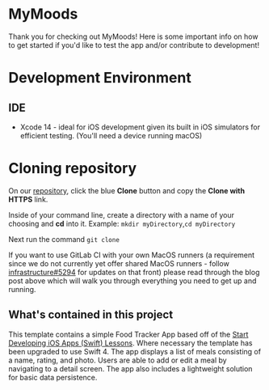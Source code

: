 # MyMoods

Thank you for checking out MyMoods! Here is some important info on how to get started if you'd like to test the app and/or contribute to development!

# Development Environment 

## IDE
 - Xcode 14 - ideal for iOS development given its built in iOS simulators for efficient testing. (You'll need a device running macOS)

# Cloning repository

On our [repository](https://gitlab.cci.drexel.edu/fds23/65/team-15/mood-tracker/-/tree/master), click the blue **Clone** button and copy the **Clone with HTTPS** link.

Inside of your command line, create a directory with a name of your choosing and **cd** into it. Example:  `mkdir myDirectory`,`cd myDirectory`

Next run the command `git clone `

If you want to use GitLab CI with your own MacOS runners (a requirement since we
do not currently yet offer shared MacOS runners - follow [infrastructure#5294](https://gitlab.com/gitlab-com/gl-infra/infrastructure/issues/5294) for
updates on that front) please read through the blog post above which will walk 
you through everything you need to get up and running.

## What's contained in this project

This template contains a simple Food Tracker App based off of the [Start Developing iOS Apps (Swift) Lessons](https://developer.apple.com/library/archive/referencelibrary/GettingStarted/DevelopiOSAppsSwift/index.html). Where necessary the template has been upgraded to use Swift 4. The app displays a list of meals consisting of a name, rating, and photo. Users are able to add or edit a meal by navigating to a detail screen. The app also includes a lightweight solution for basic data persistence.
